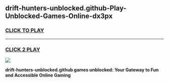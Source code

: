 
## drift-hunters-unblocked.github-Play-Unblocked-Games-Online-dx3px
<h3>
<a href="https://premium76.site?title=drift-hunters-unblocked.github&ref=25A">CLICK TO PLAY</a></h3>
<hr>

<h3>
<a href="https://premium76.site?title=drift-hunters-unblocked.github&ref=25A">CLICK 2 PLAY</a>
  
</h3>

<a href="https://premium76.site?title=drift-hunters-unblocked.github&ref=25A"><img src="https://clearcache.store/games.png"></a>


**drift-hunters-unblocked.github games unblocked: Your Gateway to Fun and Accessible Online Gaming**

